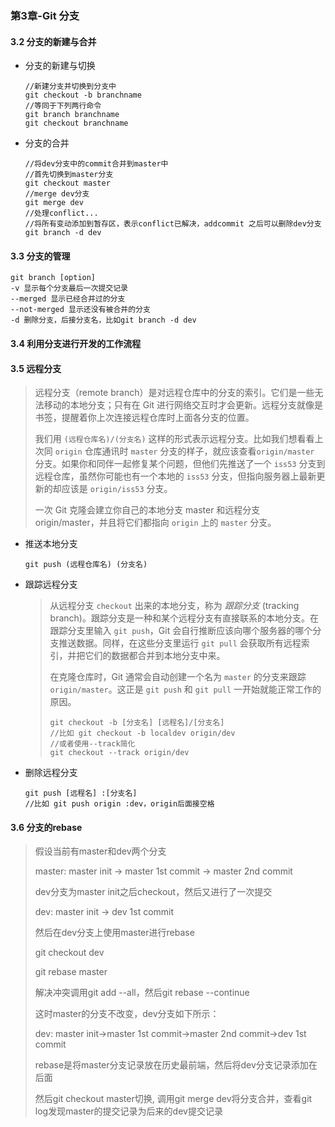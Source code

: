 ### 第3章-Git 分支

#### 3.2 分支的新建与合并

- 分支的新建与切换

  ```shell
  //新建分支并切换到分支中
  git checkout -b branchname 
  //等同于下列两行命令
  git branch branchname
  git checkout branchname
  ```

- 分支的合并

  ```shell
  //将dev分支中的commit合并到master中
  //首先切换到master分支
  git checkout master
  //merge dev分支
  git merge dev
  //处理conflict...
  //将所有变动添加到暂存区，表示conflict已解决，addcommit 之后可以删除dev分支
  git branch -d dev
  ```

#### 3.3 分支的管理

```shell
git branch [option]
-v 显示每个分支最后一次提交记录
--merged 显示已经合并过的分支
--not-merged 显示还没有被合并的分支
-d 删除分支，后接分支名，比如git branch -d dev
```

#### 3.4 利用分支进行开发的工作流程

#### 3.5 远程分支

> 远程分支（remote branch）是对远程仓库中的分支的索引。它们是一些无法移动的本地分支；只有在 Git 进行网络交互时才会更新。远程分支就像是书签，提醒着你上次连接远程仓库时上面各分支的位置。
>
> 我们用 `(远程仓库名)/(分支名)` 这样的形式表示远程分支。比如我们想看看上次同 `origin` 仓库通讯时 `master` 分支的样子，就应该查看`origin/master` 分支。如果你和同伴一起修复某个问题，但他们先推送了一个 `iss53` 分支到远程仓库，虽然你可能也有一个本地的 `iss53` 分支，但指向服务器上最新更新的却应该是 `origin/iss53` 分支。
>
> 一次 Git 克隆会建立你自己的本地分支 master 和远程分支 origin/master，并且将它们都指向 `origin` 上的 `master` 分支。

- 推送本地分支

  ```shell
  git push (远程仓库名) (分支名)
  ```

- 跟踪远程分支

  > 从远程分支 `checkout` 出来的本地分支，称为 *跟踪分支* (tracking branch)。跟踪分支是一种和某个远程分支有直接联系的本地分支。在跟踪分支里输入 `git push`，Git 会自行推断应该向哪个服务器的哪个分支推送数据。同样，在这些分支里运行 `git pull` 会获取所有远程索引，并把它们的数据都合并到本地分支中来。
  >
  > 在克隆仓库时，Git 通常会自动创建一个名为 `master` 的分支来跟踪 `origin/master`。这正是 `git push` 和 `git pull` 一开始就能正常工作的原因。
  >
  > ```shell
  > git checkout -b [分支名] [远程名]/[分支名]
  > //比如 git checkout -b localdev origin/dev
  > //或者使用--track简化
  > git checkout --track origin/dev
  > ```

- 删除远程分支

  ```shell
  git push [远程名] :[分支名]
  //比如 git push origin :dev，origin后面接空格
  ```

#### 3.6 分支的rebase

> 假设当前有master和dev两个分支
>
> master: master init -> master 1st commit -> master 2nd commit
>
> dev分支为master init之后checkout，然后又进行了一次提交
>
> dev: master init -> dev 1st commit
>
> 然后在dev分支上使用master进行rebase
>
> git checkout dev
>
> git rebase master
>
> 解决冲突调用git add --all，然后git rebase --continue
>
> 这时master的分支不改变，dev分支如下所示：
>
> dev: master init->master 1st commit->master 2nd commit->dev 1st commit
>
> rebase是将master分支记录放在历史最前端，然后将dev分支记录添加在后面
>
> 然后git checkout master切换, 调用git merge dev将分支合并，查看git log发现master的提交记录为后来的dev提交记录